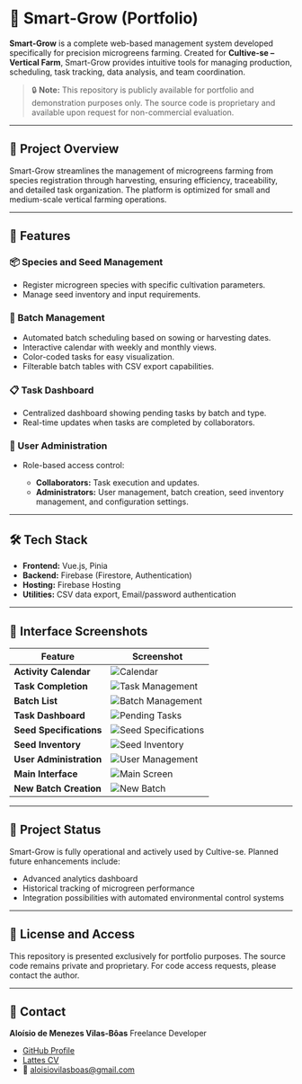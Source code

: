 # 🌿 Smart-Grow (Portfolio)

**Smart-Grow** is a complete web-based management system developed specifically for precision microgreens farming. Created for **Cultive-se – Vertical Farm**, Smart-Grow provides intuitive tools for managing production, scheduling, task tracking, data analysis, and team coordination.

> 🔒 **Note:**
> This repository is publicly available for portfolio and demonstration purposes only.
> The source code is proprietary and available upon request for non-commercial evaluation.

---

## 🎯 Project Overview

Smart-Grow streamlines the management of microgreens farming from species registration through harvesting, ensuring efficiency, traceability, and detailed task organization. The platform is optimized for small and medium-scale vertical farming operations.

---

## 🔧 Features

### 📦 Species and Seed Management

* Register microgreen species with specific cultivation parameters.
* Manage seed inventory and input requirements.

### 🌱 Batch Management

* Automated batch scheduling based on sowing or harvesting dates.
* Interactive calendar with weekly and monthly views.
* Color-coded tasks for easy visualization.
* Filterable batch tables with CSV export capabilities.

### 📋 Task Dashboard

* Centralized dashboard showing pending tasks by batch and type.
* Real-time updates when tasks are completed by collaborators.

### 👥 User Administration

* Role-based access control:

  * **Collaborators:** Task execution and updates.
  * **Administrators:** User management, batch creation, seed inventory management, and configuration settings.

---

## 🛠️ Tech Stack

* **Frontend:** Vue.js, Pinia
* **Backend:** Firebase (Firestore, Authentication)
* **Hosting:** Firebase Hosting
* **Utilities:** CSV data export, Email/password authentication

---

## 📸 Interface Screenshots

| Feature                 | Screenshot                                        |
| ----------------------- | ------------------------------------------------- |
| **Activity Calendar**   | ![Calendar](images/calendario.png)                |
| **Task Completion**     | ![Task Management](images/calendario2.png)        |
| **Batch List**          | ![Batch Management](images/lotes.png)             |
| **Task Dashboard**      | ![Pending Tasks](images/pendencias.png)           |
| **Seed Specifications** | ![Seed Specifications](images/especificacoes.png) |
| **Seed Inventory**      | ![Seed Inventory](images/sementes.png)            |
| **User Administration** | ![User Management](images/admin.png)              |
| **Main Interface**      | ![Main Screen](images/home.png)                   |
| **New Batch Creation**  | ![New Batch](images/nova_producao.png)            |

---

## 🚧 Project Status

Smart-Grow is fully operational and actively used by Cultive-se. Planned future enhancements include:

* Advanced analytics dashboard
* Historical tracking of microgreen performance
* Integration possibilities with automated environmental control systems

---

## 📄 License and Access

This repository is presented exclusively for portfolio purposes.
The source code remains private and proprietary. For code access requests, please contact the author.

---

## 📩 Contact

**Aloísio de Menezes Vilas-Bôas**
Freelance Developer

* [GitHub Profile](https://github.com/aloisiovilasboas)
* [Lattes CV](https://buscatextual.cnpq.br/buscatextual/visualizacv.do?id=K4250514D4)
* 📧 [aloisiovilasboas@gmail.com](mailto:aloisiovilasboas@gmail.com)
